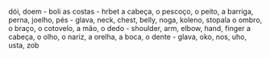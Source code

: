 dói, doem - boli
as costas - hrbet
a cabeça, o pescoço, o peito, a barriga, perna, joelho, pés - glava, neck, chest, belly, noga, koleno, stopala 
o ombro, o braço, o cotovelo, a mão, o dedo - shoulder, arm, elbow, hand, finger
a cabeça, o olho, o nariz, a orelha, a boca, o dente - glava, oko, nos, uho, usta, zob


